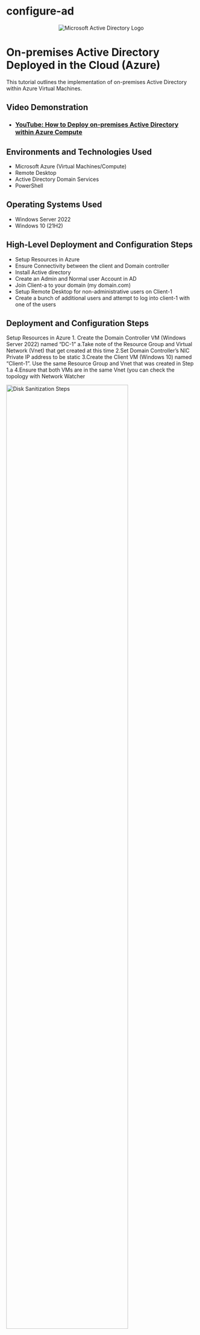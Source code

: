 # configure-ad
<p align="center">
<img src="https://i.imgur.com/pU5A58S.png" alt="Microsoft Active Directory Logo"/>
</p>

<h1>On-premises Active Directory Deployed in the Cloud (Azure)</h1>
This tutorial outlines the implementation of on-premises Active Directory within Azure Virtual Machines.<br />


<h2>Video Demonstration</h2>

- ### [YouTube: How to Deploy on-premises Active Directory within Azure Compute](https://www.youtube.com)

<h2>Environments and Technologies Used</h2>

- Microsoft Azure (Virtual Machines/Compute)
- Remote Desktop
- Active Directory Domain Services
- PowerShell

<h2>Operating Systems Used </h2>

- Windows Server 2022
- Windows 10 (21H2)

<h2>High-Level Deployment and Configuration Steps</h2>

- Setup Resources in Azure
- Ensure Connectivity between the client and Domain controller
- Install Active directory
- Create an Admin and Normal user Account in AD
- Join Client-a to your domain (my domain.com)
- Setup Remote Desktop for non-administrative users on Client-1
- Create a bunch of additional users and attempt to log into client-1 with one of the users

<h2>Deployment and Configuration Steps</h2>

<p>
Setup Resources in Azure
 1. Create the Domain Controller VM (Windows Server 2022) named “DC-1”
   a.Take note of the Resource Group and Virtual Network (Vnet) that get created at this time
 2.Set Domain Controller’s NIC Private IP address to be static
 3.Create the Client VM (Windows 10) named “Client-1”. Use the same Resource Group and Vnet  that was created in Step 1.a
4.Ensure that both VMs are in the same Vnet (you can check the topology with Network Watcher
<br />
<p>
<img src="https://i.imgur.com/xpGBfid.jpg" height="80%" width="80%" alt="Disk Sanitization Steps"/>
</p>
<br />
<br />
<p>
<img src="https://i.imgur.com/jEhB05G.jpg" height="80%" width="80%" alt="Disk Sanitization Steps"/>
</p>
<br />
<p>
Ensure Connectivity between the client and Domain Controller
 5.Login to Client-1 with Remote Desktop and ping DC-1’s private IP address with ping -t <ip address> (perpetual ping)
 6.Login to the Domain Controller and enable ICMPv4 in on the local windows Firewall
 7.Check back at Client-1 to see the ping succeed
<br />
<p>
<img src="https://i.imgur.com/4CqXj0C.jpg" height="80%" width="80%" alt="Disk Sanitization Steps"/>
</p>
<br />


<p>
Install Active Directory
 8.Login to DC-1 and install Active Directory Domain Services
 9.Promote as a DC: Setup a new forest as mydomain.com (can be anything, just remember what it is)
 10.Restart and then log back into DC-1 as user: mydomain.com\labuser
<br />
<p>
<img src="https://i.imgur.com/bgXYDeJ.jpg" height="80%" width="80%" alt="Disk Sanitization Steps"/>
</p>
<br />


<p>
Create an Admin and Normal User Account in AD
 11.In Active Directory Users and Computers (ADUC), create an Organizational Unit (OU) called “_EMPLOYEES”
 12. Create a new OU named “_ADMINS”
 13.Create a new employee named “Jane Doe” (same password) with the username of “jane_admin”
 14. Add jane_admin to the “Domain Admins” Security Group
Log out/close the Remote Desktop connection to DC-1 and log back in as “mydomain.com\jane_admin”
16.User jane_admin as your admin account from now on

<br />
<p>
<img src="https://i.imgur.com/1a5Zw9F.jpg" height="80%" width="80%" alt="Disk Sanitization Steps"/>
</p>
<br />


<p>
Join Client-1 to your domain (mydomain.com)
 17. From the Azure Portal, set Client-1’s DNS settings to the DC’s Private IP address
 18.From the Azure Portal, restart Client-1
 19.Login to Client-1 (Remote Desktop) as the original local admin (labuser) and join it to the domain (computer will restart)
 20.Login to the Domain Controller (Remote Desktop) and verify Client-1 shows up in Active Directory Users and Computers (ADUC) inside the “Computers” container on the root of the domain
 21. Create a new OU named “_CLIENTS” and drag Client-1 into there

<br />
<p>
<img src="https://i.imgur.com/3aF3ntG.jpg" height="80%" width="80%" alt="Disk Sanitization Steps"/>
</p>
<br />



<p>
Setup Remote Desktop for non-administrative users on Client-1
22. Log into Client-1 as mydomain.com\jane_admin and open system properties
23. Click “Remote Desktop”
24. Allow “domain users” access to remote desktop
25. You can now log into Client-1 as a normal, non-administrative user now
26. Normally you’d want to do this with Group Policy that allows you to change MANY systems at once 

<br />
<p>
<img src="https://i.imgur.com/qrXnUiQ.jpg" height="80%" width="80%" alt="Disk Sanitization Steps"/>
</p>
<br />



<p>
Create a bunch of additional users and attempt to log into client-1 with one of the users
27.Login to DC-1 as jane_admin
28.Open PowerShell_ise as an administrator
29.Create a new File and paste the contents of the script into it (https://github.com/joshmadakor1/AD_PS/blob/master/Generate-Names-Create-Users.ps1)
30.Run the script and observe the accounts being created
31.When finished, open ADUC and observe the accounts in the appropriate OU
32.attempt to log into Client-1 with one of the accounts (take note of the password in the script)



<br />
<p>
<img src="https://i.imgur.com/91bRdGA.jpg" height="80%" width="80%" alt="Disk Sanitization Steps"/>
</p>
<br />
Finish.

<p>
<img src="https://i.imgur.com/BW6tBCv.jpg" height="80%" width="80%" alt="Disk Sanitization Steps"/>
</p>
<p>


